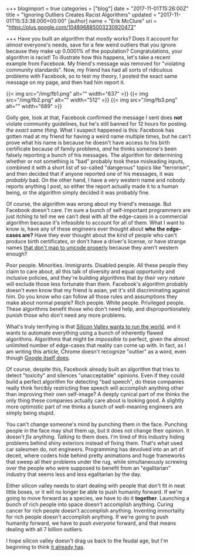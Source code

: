 +++
blogimport = true
categories = ["blog"]
date = "2017-11-01T15:26:00Z"
title = "Ignoring Outliers Creates Racist Algorithms"
updated = "2017-11-01T15:33:38.000+00:00"
[author]
name = "Erik McClure"
uri = "https://plus.google.com/104896885003230920472"

+++
Have you built an algorithm that *mostly* works? Does it account for *almost* everyone's needs, save for a few weird outliers that you ignore because they make up 0.0001% of the population? Congratulations, your algorithm is racist! To illustrate how this happens, let's take a recent example from Facebook. My friend's message was removed for "violating community standards". Now, my friend has had all sorts of ridiculous problems with Facebook, so to test my theory, I posted the exact same message on my page, and then had him report it.

{{< img src="/img/fb1.png" alt="" width="637" >}}
{{< img src="/img/fb2.png" alt="" width="512" >}}
{{< img src="/img/fb3.png" alt="" width="689" >}}

Golly gee, look at that, Facebook confirmed the message I sent does **not** violate community guidelines, but he's still banned for 12 hours for posting *the exact same thing*. What I suspect happened is this: Facebook has gotten mad at my friend for having a weird name multiple times, but he can't prove what his name is because he doesn't have access to his birth certificate because of family problems, *and* he thinks someone's been falsely reporting a bunch of his messages. The algorithm for determining whether or not something is "bad" probably took these misleading inputs, combined it with a short list of so-called "dangerous" topics like "terrorism", and then decided that if anyone reported one of his messages, it was *probably* bad. On the other hand, I have a very western name and nobody reports anything I post, so either the report actually made it to a human being, or the algorithm simply decided it was probably fine.

Of course, the algorithm was wrong about my friend's message. But Facebook doesn't care. I'm sure a bunch of self-important programmers are just itching to tell me we can't deal with all the edge-cases in a commercial algorithm because it's infeasible to account for all of them. What I want to know is, have any of these engineers ever thought about **who the edge-cases are?** Have they ever thought about the kind of people who can't produce birth certificates, or don't have a driver's license, or have strange names [that don't map to unicode properly](https://modelviewculture.com/pieces/i-can-text-you-a-pile-of-poo-but-i-cant-write-my-name) because they aren't western enough?

Poor people. Minorities. Immigrants. Disabled people. All these people they claim to care about, all this talk of diversity and equal opportunity and inclusive policies, and they're building algorithms that *by their very nature* will exclude those less fortunate than them. Facebook's algorithm probably doesn't even know that my friend is asian, yet it's still discriminating against him. Do you know who can follow all those rules and assumptions they make about normal people? Rich people. White people. Privileged people. These algorithms benefit those who don't need help, and disproportionately punish those who don't need any more problems.

What's truly terrifying is that [Silicon Valley wants to run the world](https://www.nytimes.com/2017/10/18/upshot/taxibots-sensors-and-self-driving-shuttles-a-glimpse-at-an-internet-city-in-toronto.html), and it wants to automate everything using a bunch of inherently flawed algorithms. Algorithms that might be *impossible* to perfect, given the almost unlimited number of edge-cases that reality can come up with. In fact, as I am writing this article, Chrome doesn't recognize "outlier" as a word, even though [Google itself does](https://www.google.com/search?q=outlier).

Of course, despite this, Facebook already built an algorithm that tries to detect "toxicity" and silences "unacceptable" opinions. Even if they could build a perfect algorithm for detecting "bad speech", do these companies really think forcibly restricting free speech will accomplish anything other than improving their own self-image? A deeply cynical part of me thinks the only thing these companies actually care about is looking good. A slightly more optimistic part of me thinks a bunch of well-meaning engineers are simply being stupid.

You can't change someone's mind by punching them in the face. Punching people in the face may shut them up, but it does not change their opinion. It doesn't *fix* anything. *Talking* to them does. I'm tired of this industry hiding problems behind shiny exteriors instead of fixing them. That's what used car salesmen do, not engineers. Programming has devolved into an art of deceit, where coders hide behind pretty animations and huge frameworks that sweep all their problems under the rug, while simultaneously screwing over the people who were supposed to benefit from an "egalitarian" industry that seems less and less egalitarian by the day.

Either silicon valley needs to start dealing with people that don't fit in neat little boxes, or it will no longer be able to push humanity forward. If we're going to move forward as a species, we have to do it **together**. Launching a bunch of rich people into space doesn't accomplish anything. Curing cancer for rich people doesn't accomplish anything. Inventing immortality for rich people doesn't accomplish anything. If we're going to push humanity forward, we have to push *everyone* forward, and that means dealing with all 7 billion outliers.

I hope silicon valley doesn't drag us back to the feudal age, but I'm beginning to think [it already has](https://medium.com/@ebonstorm/feudalism-and-the-algorithmic-economy-62d6c5d90646).
